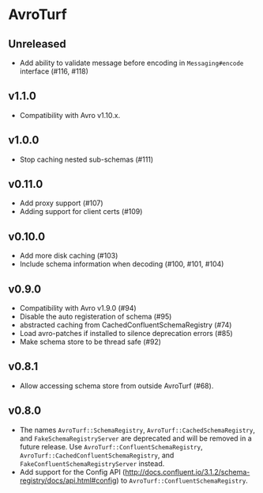 # AvroTurf

## Unreleased

- Add ability to validate message before encoding in `Messaging#encode` interface (#116, #118)

## v1.1.0

- Compatibility with Avro v1.10.x.

## v1.0.0

- Stop caching nested sub-schemas (#111)

## v0.11.0

- Add proxy support (#107)
- Adding support for client certs (#109)

## v0.10.0

- Add more disk caching (#103)
- Include schema information when decoding (#100, #101, #104)

## v0.9.0

- Compatibility with Avro v1.9.0 (#94)
- Disable the auto registeration of schema (#95)
- abstracted caching from CachedConfluentSchemaRegistry (#74)
- Load avro-patches if installed to silence deprecation errors (#85)
- Make schema store to be thread safe (#92)

## v0.8.1

- Allow accessing schema store from outside AvroTurf (#68).

## v0.8.0

- The names `AvroTurf::SchemaRegistry`, `AvroTurf::CachedSchemaRegistry`, and
  `FakeSchemaRegistryServer` are deprecated and will be removed in a future release.
  Use `AvroTurf::ConfluentSchemaRegistry`, `AvroTurf::CachedConfluentSchemaRegistry`,
  and `FakeConfluentSchemaRegistryServer` instead.
- Add support for the Config API (http://docs.confluent.io/3.1.2/schema-registry/docs/api.html#config)
  to `AvroTurf::ConfluentSchemaRegistry`.

